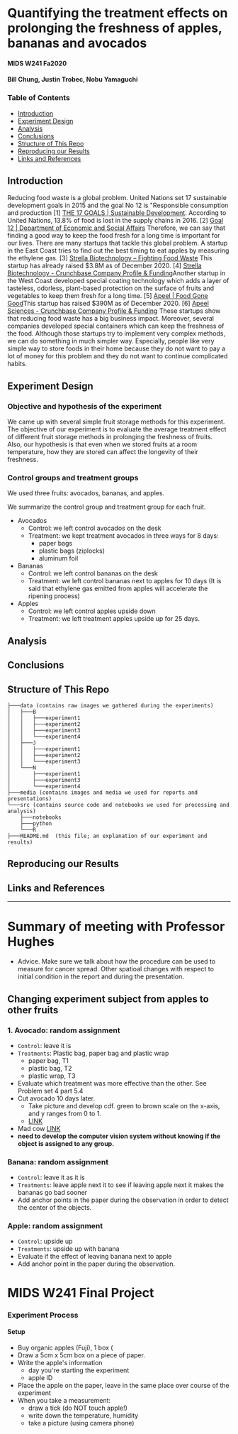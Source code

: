 Quantifying the treatment effects on prolonging the freshness of apples, bananas and avocados
=============================================================================================
#### MIDS W241 Fa2020
#### Bill Chung, Justin Trobec, Nobu Yamaguchi

### Table of Contents

* [Introduction](#introduction)
* [Experiment Design](#experiment_design)
* [Analysis](#analysis)
* [Conclusions](#conclusions)
* [Structure of This Repo](#structure_of_this_repo)
* [Reproducing our Results](#reproducing_our_results)
* [Links and References](#links_and_references)

## Introduction
<a name='introduction' />

Reducing food waste is a global problem. United Nations set 17 sustainable development goals in 2015 and the goal No 12 is "Responsible consumption and production [1] [THE 17 GOALS | Sustainable Development](https://sdgs.un.org/goals). According to United Nations, 13.8% of food is lost in the supply chains in 2016. [2] [Goal 12 | Department of Economic and Social Affairs](https://sdgs.un.org/goals/goal12) Therefore, we can say that finding a good way to keep the food fresh for a long time is important for our lives.
There are many startups that tackle this global problem. A startup in the East Coast tries to find out the best timing to eat apples by measuring the ethylene gas. [3] [Strella Biotechnology – Fighting Food Waste](https://www.strellabiotech.com/) This startup has already raised $3.8M as of December 2020. [4] [Strella Biotechnology - Crunchbase Company Profile & Funding](https://www.crunchbase.com/organization/strella-biotechnology)Another startup in the West Coast developed special coating technology which adds a layer of tasteless, odorless, plant-based protection on the surface of fruits and vegetables to keep them fresh for a long time.  [5] [Apeel | Food Gone Good](https://www.apeel.com/)This startup has raised $390M as of December 2020. [6] [Apeel Sciences - Crunchbase Company Profile & Funding](https://www.crunchbase.com/organization/apeel-sciences) These startups show that reducing food waste has a big business impact.
Moreover, several companies developed special containers which can keep the freshness of the food. Although those startups try to implement very complex methods, we can do something in much simpler way. Especially, people like very simple way to store foods in their home because they do not want to pay a lot of money for this problem and they do not want to continue complicated habits.
    
## Experiment Design
<a name='experiment_design' />

### Objective and hypothesis of the experiment
We came up with several simple fruit storage methods for this experiment.
The objective of our experiment is to evaluate the average treatment effect of different fruit storage methods in prolonging the freshness of fruits.  
Also, our hypothesis is that even when we stored fruits at a room temperature, how they are stored can affect the longevity of their freshness.

### Control groups and treatment groups

We used three fruits: avocados, bananas, and apples.

We summarize the control group and treatment group for each fruit.

* Avocados
	* Control: we left control avocados on the desk
	* Treatment: we kept treatment avocados in three ways for 8 days:
		* paper bags
		* plastic bags (ziplocks)
		* aluminum foil
* Bananas
	* Control: we left control bananas on the desk
	* Treatment: we left control bananas next to apples for 10 days
	(It is said that ethylene gas emitted from apples will accelerate the ripening process)
* Apples
	* Control: we left control apples upside down
	* Treatment: we left treatment apples upside up for 25 days.

## Analysis
<a name='analysis' />

## Conclusions
<a name='conclusions' />

## Structure of This Repo
<a name='structure_of_this_repo' />

```
├───data (contains raw images we gathered during the experiments)
│   ├───B
│   │   ├───experiment1
│   │   ├───experiment2
│   │   ├───experiment3
│   │   └───experiment4
│   ├───J
│   │   ├───experiment1
│   │   ├───experiment2
│   │   └───experiment3
│   └───N
│       ├───experiment1
│       ├───experiment3
│       └───experiment4
├───media (contains images and media we used for reports and presentations)
└───src (contains source code and notebooks we used for processing and analysis)
    ├───notebooks
    ├───python
    └───R     
├───README.md  (this file; an explanation of our experiment and results)
```

## Reproducing our Results
<a name='reproducing_our_results' />

## Links and References
<a name='links_and_references' />
    
    
    
    
    
----------------------------    
# Summary of meeting with Professor Hughes

- Advice. Make sure we talk about how the procedure can be used to measure for cancer spread. Other spatioal changes with respect to initial condition in the 
report and during the presentation.

## Changing experiment subject from apples to other fruits

### 1.	Avocado: random assignment
- 	`Control`: leave it is
- 	`Treatments`: Plastic bag, paper bag and plastic wrap
    - paper bag, T1
    - plastic bag, T2
    - plastic wrap, T3
-   Evaluate which treatment was more effective than the other.  See Problem set 4 part 5.4
-  Cut avocado 10 days later.
    - Take picture and develop cdf.  green to brown scale on the x-axis, and y ranges from 0 to 1. 
    - [LINK](https://www.schemecolor.com/green-with-brown-color-combination.php)
- Mad cow [LINK](https://www.mayoclinic.org/diseases-conditions/creutzfeldt-jakob-disease/diagnosis-treatment/drc-20371230#:~:text=Only%20a%20brain%20biopsy%20or,presence%20of%20Creutzfeldt%2DJakob%20disease.)
- **need to develop the computer vision system without knowing if the object is assigned to any group.**

### Banana: random assignment
-	`Control`: leave it as it is
-	`Treatments`: leave apple next it to see if leaving apple next it makes the bananas go bad sooner
-    Add anchor points in the paper during the observation in order to detect the center of the objects. 

### Apple: random assignment
- `Control`: upside up
- `Treatments`: upside up with banana
- Evaluate if the effect of leaving banana next to apple
-    Add anchor point in the paper during the observation. 










# MIDS W241 Final Project
### Experiment Process

#### Setup
- Buy organic apples (Fuji), 1 box (
- Draw a 5cm x 5cm box on a piece of paper.
- Write the apple's information 
  - day you're starting the experiment
  - apple ID
- Place the apple on the paper, leave in the same place over course of the experiment
- When you take a measurement:
  - draw a tick (do NOT touch apple!)
  - write down the temperature, humidity
  - take a picture (using camera phone)
